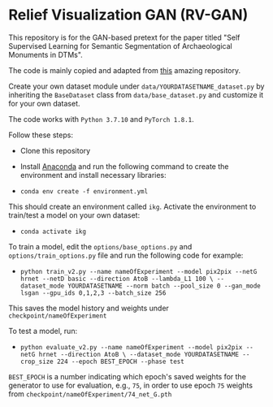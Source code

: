 # Relief Visualization GAN (RV-GAN)

This repository is for the GAN-based pretext for the paper titled "Self Supervised Learning for Semantic Segmentation of Archaeological 
Monuments in DTMs".

The code is mainly copied and adapted from [this](https://github.com/junyanz/pytorch-CycleGAN-and-pix2pix) amazing repository. 

Create your own dataset module under `data/YOURDATASETNAME_dataset.py` by inheriting the `BaseDataset` class from 
`data/base_dataset.py` and customize it for your own dataset.

The code works with `Python 3.7.10` and `PyTorch 1.8.1`. 

Follow these steps:

- Clone this repository
- Install [Anaconda](https://docs.anaconda.com/anaconda/install/index.html) and run the following
command to create the environment and install necessary libraries:

- `conda env create -f environment.yml`

This should create an environment called `ikg`. Activate the environment to train/test a model
on your own dataset:

- `conda activate ikg`

To train a model, edit the `options/base_options.py` and `options/train_options.py` file and run the following code for example:
- `python train_v2.py --name nameOfExperiment --model pix2pix --netG hrnet --netD basic --direction AtoB --lambda_L1 100 \
--dataset_mode YOURDATASETNAME --norm batch --pool_size 0 --gan_mode lsgan --gpu_ids 0,1,2,3 --batch_size 256`
  
This saves the model history and weights under `checkpoint/nameOfExperiment`


To test a model, run:
- `python evaluate_v2.py --name nameOfExperiment --model pix2pix --netG hrnet --direction AtoB \
--dataset_mode YOURDATASETNAME --crop_size 224 --epoch BEST_EPOCH --phase test`
  
`BEST_EPOCH` is a number indicating which epoch's saved weights for the generator to use for evaluation, e.g., `75`, in order to use 
epoch `75` weights from `checkpoint/nameOfExperiment/74_net_G.pth`





